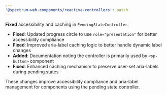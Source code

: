 ```yaml
---
'@spectrum-web-components/reactive-controllers': patch
---
```


**Fixed** accessibility and caching in `PendingStateController`.

- **Fixed**: Updated progress circle to use `role="presentation"` for better accessibility compliance
- **Fixed**: Improved aria-label caching logic to better handle dynamic label changes
- **Added**: Documentation noting the controller is primarily used by `<sp-button>` component
- **Fixed**: Enhanced caching mechanism to preserve user-set aria-labels during pending states

These changes improve accessibility compliance and aria-label management for components using the pending state controller.
